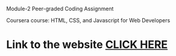 Module-2 Peer-graded Coding Assignment

Coursera course: HTML, CSS, and Javascript for Web Developers

# Link to the website [CLICK HERE](https://elix1d.github.io/HTML-CSS-and-Javascript-for-Web-Developers-course/module2-solution/index.html)
